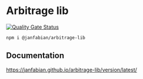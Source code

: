 # Arbitrage lib

[![Quality Gate Status](https://sonarcloud.io/api/project_badges/measure?project=janfabian_arbitrage-lib&metric=alert_status)](https://sonarcloud.io/summary/new_code?id=janfabian_arbitrage-lib)

```
npm i @janfabian/arbitrage-lib
```

##  Documentation

https://janfabian.github.io/arbitrage-lib/version/latest/
